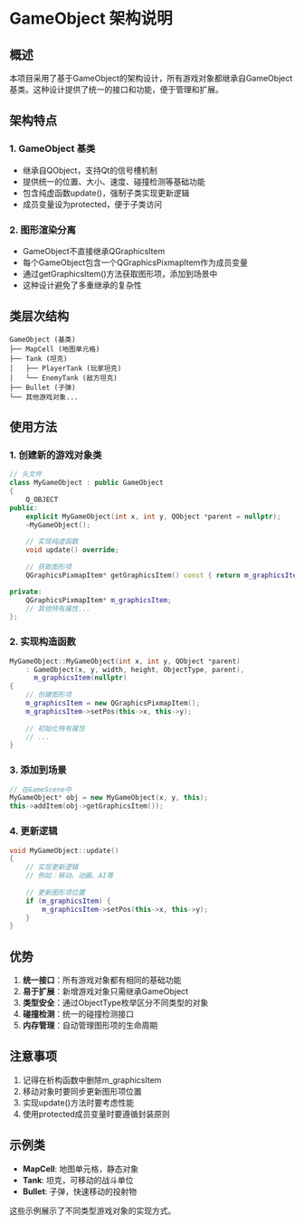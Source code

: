 # GameObject 架构说明

## 概述

本项目采用了基于GameObject的架构设计，所有游戏对象都继承自GameObject基类。这种设计提供了统一的接口和功能，便于管理和扩展。

## 架构特点

### 1. GameObject 基类
- 继承自QObject，支持Qt的信号槽机制
- 提供统一的位置、大小、速度、碰撞检测等基础功能
- 包含纯虚函数update()，强制子类实现更新逻辑
- 成员变量设为protected，便于子类访问

### 2. 图形渲染分离
- GameObject不直接继承QGraphicsItem
- 每个GameObject包含一个QGraphicsPixmapItem作为成员变量
- 通过getGraphicsItem()方法获取图形项，添加到场景中
- 这种设计避免了多重继承的复杂性

## 类层次结构

```
GameObject (基类)
├── MapCell (地图单元格)
├── Tank (坦克)
│   ├── PlayerTank (玩家坦克)
│   └── EnemyTank (敌方坦克)
├── Bullet (子弹)
└── 其他游戏对象...
```

## 使用方法

### 1. 创建新的游戏对象类

```cpp
// 头文件
class MyGameObject : public GameObject
{
    Q_OBJECT
public:
    explicit MyGameObject(int x, int y, QObject *parent = nullptr);
    ~MyGameObject();
    
    // 实现纯虚函数
    void update() override;
    
    // 获取图形项
    QGraphicsPixmapItem* getGraphicsItem() const { return m_graphicsItem; }

private:
    QGraphicsPixmapItem* m_graphicsItem;
    // 其他特有属性...
};
```

### 2. 实现构造函数

```cpp
MyGameObject::MyGameObject(int x, int y, QObject *parent)
    : GameObject(x, y, width, height, ObjectType, parent),
      m_graphicsItem(nullptr)
{
    // 创建图形项
    m_graphicsItem = new QGraphicsPixmapItem();
    m_graphicsItem->setPos(this->x, this->y);
    
    // 初始化特有属性
    // ...
}
```

### 3. 添加到场景

```cpp
// 在GameScene中
MyGameObject* obj = new MyGameObject(x, y, this);
this->addItem(obj->getGraphicsItem());
```

### 4. 更新逻辑

```cpp
void MyGameObject::update()
{
    // 实现更新逻辑
    // 例如：移动、动画、AI等
    
    // 更新图形项位置
    if (m_graphicsItem) {
        m_graphicsItem->setPos(this->x, this->y);
    }
}
```

## 优势

1. **统一接口**：所有游戏对象都有相同的基础功能
2. **易于扩展**：新增游戏对象只需继承GameObject
3. **类型安全**：通过ObjectType枚举区分不同类型的对象
4. **碰撞检测**：统一的碰撞检测接口
5. **内存管理**：自动管理图形项的生命周期

## 注意事项

1. 记得在析构函数中删除m_graphicsItem
2. 移动对象时要同步更新图形项位置
3. 实现update()方法时要考虑性能
4. 使用protected成员变量时要遵循封装原则

## 示例类

- **MapCell**: 地图单元格，静态对象
- **Tank**: 坦克，可移动的战斗单位
- **Bullet**: 子弹，快速移动的投射物

这些示例展示了不同类型游戏对象的实现方式。 